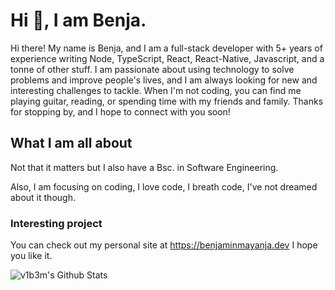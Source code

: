 # Hi 🖖, I am Benja.

Hi there! My name is Benja, and I am a full-stack developer with 5+ years of experience writing Node, TypeScript, React, React-Native, Javascript, and a tonne of other stuff. I am passionate about using technology to solve problems and improve people's lives, and I am always looking for new and interesting challenges to tackle. When I'm not coding, you can find me playing guitar, reading, or spending time with my friends and family. Thanks for stopping by, and I hope to connect with you soon!

## What I am all about

Not that it matters but I also have a Bsc. in Software Engineering.

Also, I am focusing on coding, I love code, I breath code, I've not dreamed about it though.

### Interesting project

You can check out my personal site at https://benjaminmayanja.dev I hope you like it.

![v1b3m's Github Stats](https://github-readme-stats.vercel.app/api?username=v1b3m&show_icons=true&theme=dark&count_private=true)
